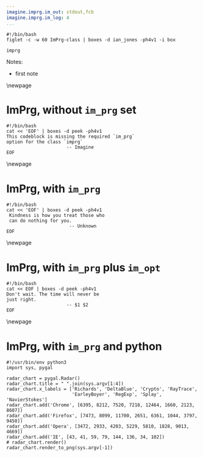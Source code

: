 ```yaml
---
imagine.imprg.im_out: stdout,fcb
imagine.imprg.im_log: 4
...
```


```{.shebang im_out="stdout"}
#!/bin/bash
figlet -c -w 60 ImPrg-class | boxes -d ian_jones -ph4v1 -i box
```

```imagine
imprg
```

Notes:

- first note

\newpage

# ImPrg, without `im_prg` set

```imprg
#!/bin/bash
cat << 'EOF' | boxes -d peek -ph4v1
This codeblock is missing the required `im_prg`
option for the class `imprg`
                      -- Imagine
EOF
```


\newpage

# ImPrg, with `im_prg`

```{.imprg im_prg="nice -n 10"}
#!/bin/bash
cat << 'EOF' | boxes -d peek -ph4v1
 Kindness is how you treat those who
 can do nothing for you.
                       -- Unknown
EOF
```

\newpage

# ImPrg, with `im_prg` plus `im_opt`

```{.imprg im_prg="nice -n 10" im_opt="Mark Twain"}
#!/bin/bash
cat << EOF | boxes -d peek -ph4v1
Don't wait. The time will never be
just right.
                      -- $1 $2
EOF
```

\newpage

# ImPrg, with `im_prg` and python

```{.imprg im_prg="nice -n 10" im_opt="V8 benchmark results" im_out="img,fcb"}
#!/usr/bin/env python3
import sys, pygal

radar_chart = pygal.Radar()
radar_chart.title = " ".join(sys.argv[1:4])
radar_chart.x_labels = ['Richards', 'DeltaBlue', 'Crypto', 'RayTrace',
                        'EarleyBoyer', 'RegExp', 'Splay', 'NavierStokes']
radar_chart.add('Chrome', [6395, 8212, 7520, 7218, 12464, 1660, 2123, 8607])
radar_chart.add('Firefox', [7473, 8099, 11700, 2651, 6361, 1044, 3797, 9450])
radar_chart.add('Opera', [3472, 2933, 4203, 5229, 5810, 1828, 9013, 4669])
radar_chart.add('IE', [43, 41, 59, 79, 144, 136, 34, 102])
# radar_chart.render()
radar_chart.render_to_png(sys.argv[-1])
```


